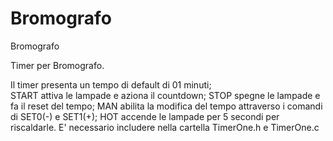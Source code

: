 # Bromografo
Bromografo

Timer per Bromografo. 

Il timer presenta un tempo di default di 01 minuti; <br />
START attiva le lampade e aziona il countdown;
STOP spegne le lampade e fa il reset del tempo;
MAN abilita la modifica del tempo attraverso i comandi di SET0(-) e SET1(+);
HOT accende le lampade per 5 secondi per riscaldarle.
E' necessario includere nella cartella TimerOne.h e TimerOne.c
